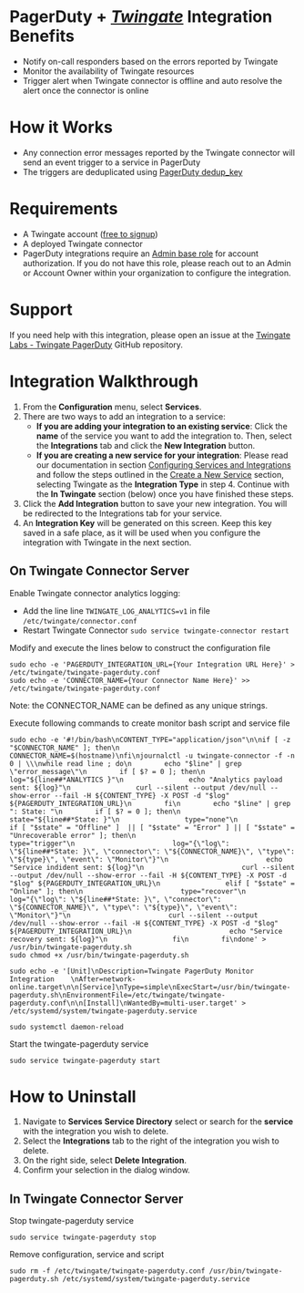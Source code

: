 # PagerDuty + [***Twingate***](https://www.twingate.com/?utm_source=pagerduty&utm_medium=partner&utm_campaign=integrations) Integration Benefits

* Notify on-call responders based on the errors reported by Twingate
* Monitor the availability of Twingate resources
* Trigger alert when Twingate connector is offline and auto resolve the alert once the connector is online

# How it Works

* Any connection error messages reported by the Twingate connector will send an event trigger to a service in PagerDuty
* The triggers are deduplicated using [PagerDuty dedup_key](https://support.pagerduty.com/docs/event-management#deduplicate-incidents)


# Requirements

* A Twingate account ([free to signup](https://auth.twingate.com/signup/?utm_source=pagerduty&utm_medium=partner&utm_campaign=integrations))
* A deployed Twingate connector
* PagerDuty integrations require an [Admin base role](https://support.pagerduty.com/docs/user-roles) for account authorization. If you do not have this role, please reach out to an Admin or Account Owner within your organization to configure the integration.

# Support

If you need help with this integration, please open an issue at the [Twingate Labs - Twingate PagerDuty](https://github.com/Twingate-Labs/twingate-pagerduty/issues) GitHub repository.

# Integration Walkthrough

1. From the **Configuration** menu, select **Services**.
2. There are two ways to add an integration to a service:
    * **If you are adding your integration to an existing service**: Click the **name** of the service you want to add the integration to. Then, select the **Integrations** tab and click the **New Integration** button.
    * **If you are creating a new service for your integration**: Please read our documentation in section [Configuring Services and Integrations](https://support.pagerduty.com/docs/services-and-integrations#section-configuring-services-and-integrations) and follow the steps outlined in the [Create a New Service](https://support.pagerduty.com/docs/services-and-integrations#section-create-a-new-service) section, selecting Twingate as the **Integration Type** in step 4. Continue with the **In Twingate** section (below) once you have finished these steps.
4. Click the **Add Integration** button to save your new integration. You will be redirected to the Integrations tab for your service.
5. An **Integration Key** will be generated on this screen. Keep this key saved in a safe place, as it will be used when you configure the integration with Twingate in the next section.

## On Twingate Connector Server
Enable Twingate connector analytics logging:
-   Add the line line `TWINGATE_LOG_ANALYTICS=v1` in file `/etc/twingate/connector.conf`
-   Restart Twingate Connector `sudo service twingate-connector restart`

Modify and execute the lines below to construct the configuration file
```
sudo echo -e 'PAGERDUTY_INTEGRATION_URL={Your Integration URL Here}' > /etc/twingate/twingate-pagerduty.conf
sudo echo -e 'CONNECTOR_NAME={Your Connector Name Here}' >> /etc/twingate/twingate-pagerduty.conf
```
Note: the CONNECTOR_NAME can be defined as any unique strings.

Execute following commands to create monitor bash script and service file
```
sudo echo -e '#!/bin/bash\nCONTENT_TYPE="application/json"\n\nif [ -z "$CONNECTOR_NAME" ]; then\n        CONNECTOR_NAME=$(hostname)\nfi\njournalctl -u twingate-connector -f -n 0 | \\\nwhile read line ; do\n        echo "$line" | grep \"error_message\"\n        if [ $? = 0 ]; then\n                log="${line##*ANALYTICS }"\n                echo "Analytics payload sent: ${log}"\n                curl --silent --output /dev/null --show-error --fail -H ${CONTENT_TYPE} -X POST -d "$log" ${PAGERDUTY_INTEGRATION_URL}\n        fi\n        echo "$line" | grep ": State: "\n        if [ $? = 0 ]; then\n                state="${line##*State: }"\n                type="none"\n                if [ "$state" = "Offline" ]  || [ "$state" = "Error" ] || [ "$state" = "Unrecoverable error" ]; then\n                        type="trigger"\n                        log="{\"log\": \"${line##*State: }\", \"connector\": \"${CONNECTOR_NAME}\", \"type\": \"${type}\", \"event\": \"Monitor\"}"\n                        echo "Service indident sent: ${log}"\n                        curl --silent --output /dev/null --show-error --fail -H ${CONTENT_TYPE} -X POST -d "$log" ${PAGERDUTY_INTEGRATION_URL}\n                elif [ "$state" = "Online" ]; then\n                        type="recover"\n                        log="{\"log\": \"${line##*State: }\", \"connector\": \"${CONNECTOR_NAME}\", \"type\": \"${type}\", \"event\": \"Monitor\"}"\n                        curl --silent --output /dev/null --show-error --fail -H ${CONTENT_TYPE} -X POST -d "$log" ${PAGERDUTY_INTEGRATION_URL}\n                        echo "Service recovery sent: ${log}"\n                fi\n        fi\ndone' > /usr/bin/twingate-pagerduty.sh
sudo chmod +x /usr/bin/twingate-pagerduty.sh

sudo echo -e '[Unit]\nDescription=Twingate PagerDuty Monitor Integration	\nAfter=network-online.target\n\n[Service]\nType=simple\nExecStart=/usr/bin/twingate-pagerduty.sh\nEnvironmentFile=/etc/twingate/twingate-pagerduty.conf\n\n[Install]\nWantedBy=multi-user.target' > /etc/systemd/system/twingate-pagerduty.service

sudo systemctl daemon-reload 
```


Start the twingate-pagerduty service
```
sudo service twingate-pagerduty start
```

# How to Uninstall

1. Navigate to **Services** **Service Directory** select or search for the **service** with the integration you wish to delete.
2. Select the **Integrations** tab to the right of the integration you wish to delete.
3. On the right side, select **Delete Integration**.
4. Confirm your selection in the dialog window.

## In Twingate Connector Server
Stop twingate-pagerduty service
```
sudo service twingate-pagerduty stop
```

Remove configuration, service and script
```
sudo rm -f /etc/twingate/twingate-pagerduty.conf /usr/bin/twingate-pagerduty.sh /etc/systemd/system/twingate-pagerduty.service
```
